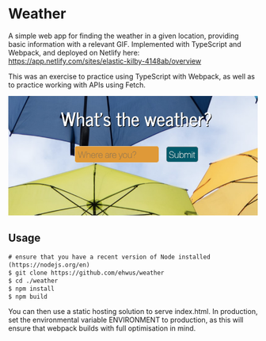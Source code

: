 # Weather

A simple web app for finding the weather in a given location, providing basic information with a relevant GIF. Implemented with TypeScript and Webpack, and deployed on Netlify here: https://app.netlify.com/sites/elastic-kilby-4148ab/overview

This was an exercise to practice using TypeScript with Webpack, as well as to practice working with APIs using Fetch.

![Screenshot of the app](./screenshot/app.png)

## Usage

```
# ensure that you have a recent version of Node installed (https://nodejs.org/en)
$ git clone https://github.com/ehwus/weather
$ cd ./weather
$ npm install
$ npm build
```
You can then use a static hosting solution to serve index.html. In production, set the environmental variable ENVIRONMENT to production, as this will ensure that webpack builds with full optimisation in mind.